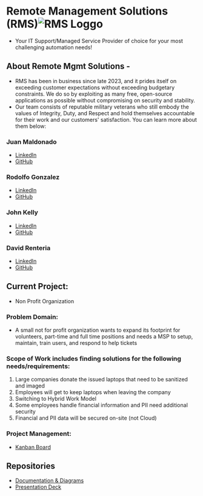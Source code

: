 # Remote Management Solutions (RMS)![RMS Loggo](https://github.com/CF201Group2/.github/assets/122935549/351d26b1-0091-4139-8861-754da6ea9cc9)

- Your IT Support/Managed Service Provider of choice for your most challenging automation needs!

## About Remote Mgmt Solutions -
- RMS has been in business since late 2023, and it prides itself on exceeding customer expectations without exceeding budgetary constraints.  We do so by exploiting as many free, open-source applications as possible without compromising on security and stability.
- Our team consists of reputable military veterans who still embody the values of Integrity, Duty, and Respect and hold themselves accountable for their work and our customers' satisfaction.  You can learn more about them below:
### Juan Maldonado
- [LinkedIn](https://www.linkedin.com/in/juan-maldonado-163733b7/)
- [GitHub](https://github.com/Juan-bit94)
### Rodolfo Gonzalez
- [LinkedIn](http://www.linkedin.com/in/rgonzo1355)
- [GitHub](https://github.com/rgonzo1355)
### John Kelly
- [LinkedIn](https://www.linkedin.com/in/john-f-k/)
- [GitHub](https://github.com/JFKELLY89)
### David Renteria
- [LinkedIn](https://www.linkedin.com/in/drent23/)
- [GitHub](https://github.com/drent23)

## Current Project:
- Non Profit Organization
### Problem Domain:
- A small not for profit organization wants to expand its footprint for volunteers, part-time and full time positions and needs a MSP to setup, maintain, train users, and respond to help tickets

### Scope of Work includes finding solutions for the following needs/requirements:
1. Large companies donate the issued laptops that need to be sanitized and imaged
2. Employees will get to keep laptops when leaving the company
3. Switching to Hybrid Work Model
4. Some employees handle financial information and PII need additional security
5. Financial and PII data will be secured on-site (not Cloud)

### Project Management:
- [Kanban Board](https://github.com/orgs/CF201Group2/projects/1/views/1)

## Repositories
- [Documentation & Diagrams](https://github.com/CF201Group2/Documentation-Diagrams)
- [Presentation Deck](https://github.com/CF201Group2/Presentation-Deck)
